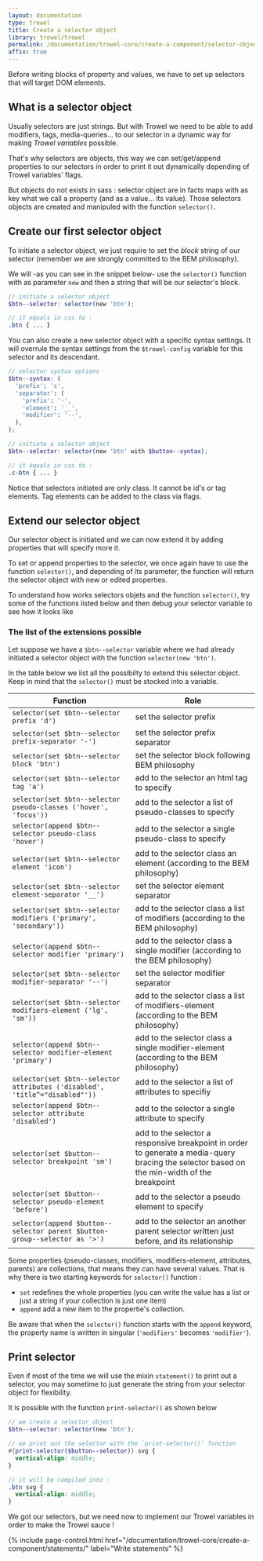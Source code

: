 ```yaml
---
layout: documentation
type: trowel
title: Create a selector object
library: trowel/trowel
permalink: /documentation/trowel-core/create-a-component/selector-object/
affix: true
---
```


Before writing blocks of property and values, we have to set up selectors that will target DOM elements.

## What is a selector object
Usually selectors are just strings. But with Trowel we need to be able to add modifiers, tags, media-queries... to our selector in a dynamic way for making *Trowel variables* possible.

That's why selectors are objects, this way we can set/get/append properties to our selectors in order to print it out dynamically depending of Trowel variables' flags.

But objects do not exists in sass : selector object are in facts maps with as key what we call a property (and as a value... its value). Those selectors objects are created and manipuled with the function `selector()`.

## Create our first selector object
To initiate a selector object, we just require to set the *block* string of our selector (remember we are strongly committed to the BEM philosophy).

We will -as you can see in the snippet below- use the `selector()` function with as parameter `new` and then a string that will be our selector's block.

```scss
// initiate a selector object
$btn--selector: selector(new 'btn');

// it equals in css to :
.btn { ... }
```

You can also create a new selector object with a specific syntax settings. It will overrule the syntax settings from the `$trowel-config` variable for this selector and its descendant.

```scss
// selector syntax options
$btn--syntax: (
  'prefix': 'c',
  'separator': (
    'prefix': '-',
    'element': '__',
    'modifier': '--',
  ),
);

// initiate a selector object
$btn--selector: selector(new 'btn' with $button--syntax);

// it equals in css to :
.c-btn { ... }
```

Notice that selectors initiated are only class. It cannot be id's or tag elements. Tag elements can be added to the class via flags.

## Extend our selector object
Our selector object is initiated and we can now extend it by adding properties that will specify more it.

To set or append properties to the selector, we once again have to use the function `selector()`, and depending of its parameter, the function will return the selector object with new or edited properties.

To understand how works selectors objets and the function `selector()`, try some of the functions listed below and then debug your selector variable to see how it looks like

### The list of the extensions possible
Let suppose we have a `$btn--selector` variable where we had already initiated a selector object with the function `selector(new 'btn')`.

In the table below we list all the possibilty to extend this selector object. Keep in mind that the `selector()` must be stocked into a variable.

| Function                                                                    | Role                                                                                                                                         |
| --------------------------------------------------------------------------- | -------------------------------------------------------------------------------------------------------------------------------------------- |
| `selector(set $btn--selector prefix 'd')`                                   | set the selector prefix                                                                                                                      |
| `selector(set $btn--selector prefix-separator '-')`                         | set the selector prefix separator                                                                                                            |
| `selector(set $btn--selector block 'btn')`                                  | set the selector block following BEM philosophy                                                                                              |
| `selector(set $btn--selector tag 'a')`                                      | add to the selector an html tag to specify                                                                                                   |
| `selector(set $btn--selector pseudo-classes ('hover', 'focus'))`            | add to the selector a list of pseudo-classes to specify                                                                                      |
| `selector(append $btn--selector pseudo-class 'hover')`                      | add to the selector a single pseudo-class to specify                                                                                         |
| `selector(set $btn--selector element 'icon')`                               | add to the selector class an element (according to the BEM philosophy)                                                                       |
| `selector(set $btn--selector element-separator '__')`                       | set the selector element separator                                                                                                           |
| `selector(set $btn--selector modifiers ('primary', 'secondary'))`           | add to the selector class a list of modifiers (according to the BEM philosophy)                                                              |
| `selector(append $btn--selector modifier 'primary')`                        | add to the selector class a single modifier (according to the BEM philosophy)                                                                |
| `selector(set $btn--selector modifier-separator '--')`                      | set the selector modifier separator                                                                                                          |
| `selector(set $btn--selector modifiers-element ('lg', 'sm'))`               | add to the selector class a list of modifiers-element (according to the BEM philosophy)                                                      |
| `selector(append $btn--selector modifier-element 'primary')`                | add to the selector class a single modifier-element (according to the BEM philosophy)                                                        |
| `selector(set $btn--selector attributes ('disabled', 'title^="disabled"'))` | add to the selector a list of attributes to specifiy                                                                                         |
| `selector(append $btn--selector attribute 'disabled')`                      | add to the selector a single attribute to specify                                                                                            |
| `selector(set $button--selector breakpoint 'sm')`                           | add to the selector a responsive breakpoint in order to generate a media-query bracing the selector based on the min-width of the breakpoint |
| `selector(set $button--selector pseudo-element 'before')`                   | add to the selector a pseudo element to specify                                                                                              |
| `selector(append $button--selector parent $button-group--selector as '>')`  | add to the selector an another parent selector written just before, and its relationship                                                     |

Some properties (pseudo-classes, modifiers, modifiers-element, attributes, parents) are collections, that means they can have several values. That is why there is two starting keywords for `selector()` function :
* `set` redefines the whole properties (you can write the value has a list or just a string if your collection is just one item)
* `append` add a new item to the propertie's collection.

Be aware that when the `selector()` function starts with the `append` keyword, the property name is written in singular (`'modifiers'` becomes `'modifier'`).

## Print selector
Even if most of the time we will use the mixin `statement()` to print out a selector, you may sometime to just generate the string from your selector object for flexibility.

It is possible with the function `print-selector()` as shown below

```scss
// we create a selector object
$btn--selector: selector(new 'btn');

// we print out the selector with the `print-selector()` function
#{print-selector($button--selector)} svg {
  vertical-align: middle;
}

// it will be compiled into :
.btn svg {
  vertical-align: middle;
}
```


We got our selectors, but we need now to implement our Trowel variables in order to make the Trowel sauce !

{% include page-control.html href="/documentation/trowel-core/create-a-component/statements/" label="Write statements" %}
